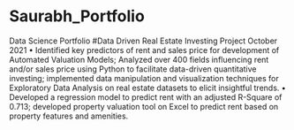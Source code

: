 # Saurabh_Portfolio
Data Science Portfolio
#Data Driven Real Estate Investing Project 								           October 2021
•	Identified key predictors of rent and sales price for development of Automated Valuation Models; Analyzed over 400 fields influencing rent and/or sales price using Python to facilitate data-driven quantitative investing; implemented data manipulation and visualization techniques for Exploratory Data Analysis on real estate datasets to elicit insightful trends. 
•	Developed a regression model to predict rent with an adjusted R-Square of 0.713; developed property valuation tool on Excel to predict rent based on property features and amenities. 
